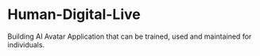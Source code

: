# Human-Digital-Live
Building AI Avatar Application that can be trained, used and maintained for individuals.
